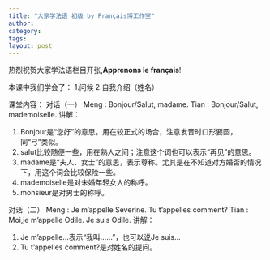```yaml
---
title: "大家学法语 初级 by Français博工作室"
author:
category: 
tags: 
layout: post
---
```

热烈祝贺大家学法语栏目开张,<strong>Apprenons le français</strong>!

本课中我们学会了：
1.问候
2.自我介绍（姓名）

课堂内容：
对话（一）
Meng : Bonjour/Salut, madame.
Tian : Bonjour/Salut, mademoiselle.
讲解：
1.	Bonjour是“您好”的意思。用在较正式的场合，注意发音时口形要圆，同“弓”类似。
2.	salut比较随便一些，用在熟人之间；注意这个词也可以表示“再见”的意思。
3.	madame是“夫人、女士”的意思，表示尊称。尤其是在不知道对方婚否的情况下，用这个词会比较保险一些。
4.	mademoiselle是对未婚年轻女人的称呼。
5.	monsieur是对男士的称呼。

对话（二）
Meng : Je m’appelle Séverine. Tu t’appelles comment?
Tian : Moi,je m’appelle Odile. Je suis Odile.
讲解：
1.	Je m’appelle…表示“我叫……”，也可以说Je suis…
2.	Tu t’appelles comment?是对姓名的提问。

